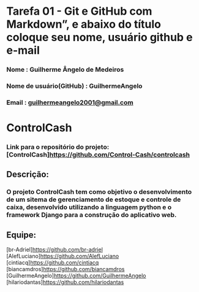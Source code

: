 # Tarefa 01 - Git e GitHub com Markdown”, e abaixo do título coloque seu nome, usuário github e e-mail
### Nome : Guilherme Ângelo de Medeiros
### Nome de usuário(GitHub) : GuilhermeAngelo 
### Email : guilhermeangelo2001@gmail.com

# ControlCash
### Link para o repositório do projeto: [ControlCash]<https://github.com/Control-Cash/controlcash>

## Descrição: 
### O projeto ControlCash tem como objetivo o desenvolvimento de um sitema de gerenciamento de estoque e controle de caixa, desenvolvido utilizando a linguagem python e o framework Django para a construção do aplicativo web.

## Equipe:

[br-Adriel]<https://github.com/br-adriel>
[AlefLuciano]<https://github.com/AlefLuciano>
[cintiacq]<https://github.com/cintiacq>
[biancamdros]<https://github.com/biancamdros>
[GuilhermeAngelo]<https://github.com/GuilhermeAngelo>
[hilariodantas]<https://github.com/hilariodantas>